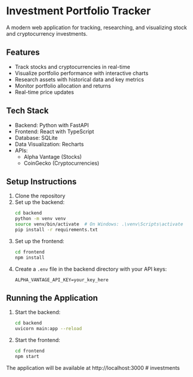 # Investment Portfolio Tracker

A modern web application for tracking, researching, and visualizing stock and cryptocurrency investments.

## Features

- Track stocks and cryptocurrencies in real-time
- Visualize portfolio performance with interactive charts
- Research assets with historical data and key metrics
- Monitor portfolio allocation and returns
- Real-time price updates

## Tech Stack

- Backend: Python with FastAPI
- Frontend: React with TypeScript
- Database: SQLite
- Data Visualization: Recharts
- APIs: 
  - Alpha Vantage (Stocks)
  - CoinGecko (Cryptocurrencies)

## Setup Instructions

1. Clone the repository
2. Set up the backend:
   ```bash
   cd backend
   python -m venv venv
   source venv/bin/activate  # On Windows: .\venv\Scripts\activate
   pip install -r requirements.txt
   ```
3. Set up the frontend:
   ```bash
   cd frontend
   npm install
   ```
4. Create a `.env` file in the backend directory with your API keys:
   ```
   ALPHA_VANTAGE_API_KEY=your_key_here
   ```

## Running the Application

1. Start the backend:
   ```bash
   cd backend
   uvicorn main:app --reload
   ```

2. Start the frontend:
   ```bash
   cd frontend
   npm start
   ```

The application will be available at http://localhost:3000 # investments
